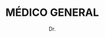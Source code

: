 ---
layout: ../../layouts/MarkdownPostLayout.astro
title: MÉDICO GENERAL
author: Dr.
description: "Profesional de atención primaria que evalúa y trata problemas de salud comunes. Realiza chequeos, diagnósticos iniciales y derivaciones a especialistas cuando es necesario."
image:
    url: "/dr.png"
    alt: "imagenendrgen"
tags: ["astro", "learning in public", "setbacks", "community"]
---